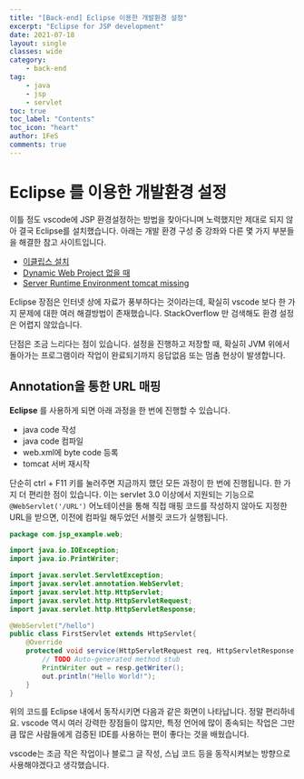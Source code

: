 ```yaml
---
title: "[Back-end] Eclipse 이용한 개발환경 설정"
excerpt: "Eclipse for JSP development"
date: 2021-07-18
layout: single
classes: wide
category:
    - back-end
tag:
    - java
    - jsp
    - servlet
toc: true
toc_label: "Contents"
toc_icon: "heart"
author: 1FeS
comments: true
---
```


# Eclipse 를 이용한 개발환경 설정

이틀 정도 vscode에 JSP 환경설정하는 방법을 찾아다니며 노력했지만 제대로 되지 않아 결국 Eclipse를 설치했습니다. 아래는 개발 환경 구성 중 강좌와 다른 몇 가지 부분들을 해결한 참고 사이트입니다.

- [이클립스 설치](https://www.eclipse.org/downloads/)
- [Dynamic Web Project 없을 때](https://ssimplay.tistory.com/204)
- [Server Runtime Environment tomcat missing](https://stackoverflow.com/questions/2000078/apache-tomcat-not-showing-in-eclipse-server-runtime-environments)

Eclipse 장점은 인터넷 상에 자료가 풍부하다는 것이라는데, 확실히 vscode 보다 한 가지 문제에 대한 여러 해결방법이 존재했습니다. StackOverflow 만 검색해도 환경 설정은 어렵지 않았습니다.

단점은 조금 느리다는 점이 있습니다. 설정을 진행하고 저장할 때, 확실히 JVM 위에서 돌아가는 프로그램이라 작업이 완료되기까지 응답없음 또는 멈춤 현상이 발생합니다.

## Annotation을 통한 URL 매핑

**Eclipse** 를 사용하게 되면 아래 과정을 한 번에 진행할 수 있습니다.

- java code 작성
- java code 컴파일
- web.xml에 byte code 등록
- tomcat 서버 재시작

단순히 ctrl + F11 키를 눌러주면 지금까지 했던 모든 과정이 한 번에 진행됩니다. 한 가지 더 편리한 점이 있습니다. 이는 servlet 3.0 이상에서 지원되는 기능으로 `@WebServlet('/URL')` 어노테이션을 통해 직접 매핑 코드를 작성하지 않아도 지정한 URL을 받으면, 이전에 컴파일 해두었던 서블릿 코드가 실행됩니다.

```java
package com.jsp_example.web;

import java.io.IOException;
import java.io.PrintWriter;

import javax.servlet.ServletException;
import javax.servlet.annotation.WebServlet;
import javax.servlet.http.HttpServlet;
import javax.servlet.http.HttpServletRequest;
import javax.servlet.http.HttpServletResponse;

@WebServlet("/hello")
public class FirstServlet extends HttpServlet{
	@Override
	protected void service(HttpServletRequest req, HttpServletResponse resp) throws ServletException, IOException {
		// TODO Auto-generated method stub
		PrintWriter out = resp.getWriter();
		out.println("Hello World!");
	}
}
```

위의 코드를 Eclipse 내에서 동작시키면 다음과 같은 화면이 나타납니다. 정말 편리하네요. vscode 역시 여러 강력한 장점들이 많지만, 특정 언어에 많이 종속되는 작업은 그만큼 많은 사람들에게 검증된 IDE를 사용하는 편이 좋다는 것을 배웠습니다. 

vscode는 조금 작은 작업이나 블로그 글 작성, 스닙 코드 등을 동작시켜보는 방향으로 사용해야겠다고 생각했습니다.